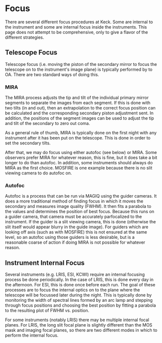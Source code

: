# Focus

There are several different focus procedures at Keck.  Some are internal to the instrument and some are internal focus inside the instruments.  This page does not attempt to be comprehensive, only to give a flavor of the different strategies.

## Telescope Focus

Telescope focus (i.e. moving the piston of the secondary mirror to focus the telescope on to the instrument's image plane) is typically performed by to OA.  There are two standard ways of doing this.  

### MIRA

The MIRA process adjusts the tip and tilt of the individual primary mirror segments to separate the images from each segment.  If this is done with two tilts (in and out), then an extrapolation to the correct focus position can be calculated and the corresponding secondary piston adjustment sent.  In addition, the positions of the segment images can be used to adjust the tip and tilt of the secondary to zero out coma.

As a general rule of thumb, MIRA is typically done on the first night with any instrument after it has been put on the telescope.  This is done in order to set the secondary tilts.

After that, we may do focus using either autofoc (see below) or MIRA.  Some observers prefer MIRA for whatever reason, this is fine, but it does take a bit longer to do than autofoc.  In addition, some instruments should always do MIRA as the first choice.  MOSFIRE is one example because there is no slit viewing camera to do autofoc on.

### Autofoc

Autofoc is a process that can be run via MAGIQ using the guider cameras.  It does a more traditional method of finding focus in which it moves the secondary and measures image quality (FWHM).  It then fits a parabola to the values and determines the position of best focus.  Because this runs on a guider camera, that camera must be accurately parfocalized to the instrument.  If the guider is a slit viewing camera, this is done (otherwise the slit itself would appear blurry in the guide image).  For guiders which are looking off axis (such as with MOSFIRE) this is not ensured at the same level, so an autofoc using those guiders is less desirable, but is a reasonable coarse of action if doing MIRA is not possible for whatever reason.

## Instrument Internal Focus

Several instruments (e.g. LRIS, ESI, KCWI) require an internal focusing process be done periodically.  In the case of LRIS, this is done every day in the afternoon.  For ESI, this is done once before each run.  The goal of these processes are to focus the internal optics on to the plane where the telescope will be focussed later during the night.  This is typically done by monitoring the width of spectral lines formed by an arc lamp and stepping through focus positions and choosing the best position by fitting a parabola to the resulting plot of FWHM vs. position.

For some instruments (notably LRIS) there may be multiple internal focal planes.  For LRIS, the long slit focal plane is slightly different than the MOS mask and imaging focal planes, so there are two different modes in which to perform the internal focus.
